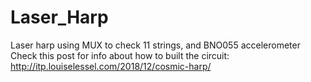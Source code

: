 # Laser_Harp
Laser harp using MUX to check 11 strings, and BNO055 accelerometer
Check this post for info about how to built the circuit:
http://itp.louiselessel.com/2018/12/cosmic-harp/
